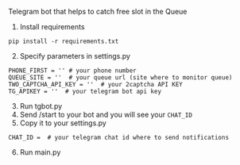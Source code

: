 Telegram bot that helps to catch free slot in the Queue

1. Install requirements
```
pip install -r requirements.txt
```
2. Specify parameters in settings.py
```
PHONE_FIRST = '' # your phone number
QUEUE_SITE = ''  # your queue url (site where to monitor queue)
TWO_CAPTCHA_API_KEY = ''  # your 2captcha API KEY
TG_APIKEY = ''  # your telegram bot api key
```
3. Run tgbot.py
4. Send /start to your bot and you will see your `CHAT_ID`
5. Copy it to your settings.py
```
CHAT_ID =  # your telegram chat id where to send notifications
```
6. Run main.py
